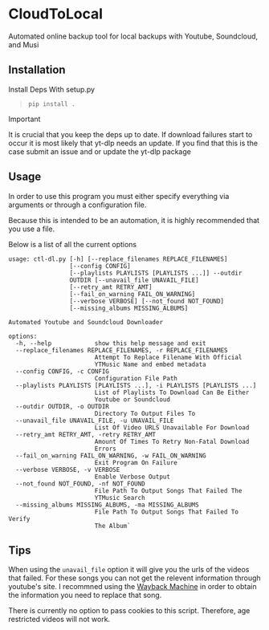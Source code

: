 # CloudToLocal

Automated online backup tool for local backups with Youtube, Soundcloud, and Musi

## Installation 
 
Install Deps With setup.py 
> `pip install .` 

> [!IMPORTANT] 
> It is crucial that you keep the deps up to date. If download failures start
> to occur it is most likely that yt-dlp needs an update. If you find that this 
> is the case submit an issue and or update the yt-dlp package

## Usage
    
In order to use this program you must either specify everything via arguments 
or through a configuration file. 

Because this is intended to be an automation, it is highly recommended that you
use a file.

Below is a list of all the current options

```
usage: ctl-dl.py [-h] [--replace_filenames REPLACE_FILENAMES]
                 [--config CONFIG]
                 [--playlists PLAYLISTS [PLAYLISTS ...]] --outdir
                 OUTDIR [--unavail_file UNAVAIL_FILE]
                 [--retry_amt RETRY_AMT]
                 [--fail_on_warning FAIL_ON_WARNING]
                 [--verbose VERBOSE] [--not_found NOT_FOUND]
                 [--missing_albums MISSING_ALBUMS]

Automated Youtube and Soundcloud Downloader

options:
  -h, --help            show this help message and exit
  --replace_filenames REPLACE_FILENAMES, -r REPLACE_FILENAMES
                        Attempt To Replace Filename With Official
                        YTMusic Name and embed metadata
  --config CONFIG, -c CONFIG
                        Configuration File Path
  --playlists PLAYLISTS [PLAYLISTS ...], -i PLAYLISTS [PLAYLISTS ...]
                        List of Playlists To Download Can Be Either
                        Youtube or Soundcloud
  --outdir OUTDIR, -o OUTDIR
                        Directory To Output Files To
  --unavail_file UNAVAIL_FILE, -u UNAVAIL_FILE
                        List Of Video URLS Unavailable For Download
  --retry_amt RETRY_AMT, -retry RETRY_AMT
                        Amount Of Times To Retry Non-Fatal Download
                        Errors
  --fail_on_warning FAIL_ON_WARNING, -w FAIL_ON_WARNING
                        Exit Program On Failure
  --verbose VERBOSE, -v VERBOSE
                        Enable Verbose Output
  --not_found NOT_FOUND, -nf NOT_FOUND
                        File Path To Output Songs That Failed The
                        YTMusic Search
  --missing_albums MISSING_ALBUMS, -ma MISSING_ALBUMS
                        File Path To Output Songs That Failed To Verify
                        The Album`
```

## Tips

When using the `unavail_file` option it will give you the urls of the videos
that failed. For these songs you can not get the relevent information through
youtube's site. I recommned using the [Wayback Machine](https://web.archive.org/)
in order to obtain the information you need to replace that song.

There is currently no option to pass cookies to this script. Therefore, age 
restricted videos will not work.




